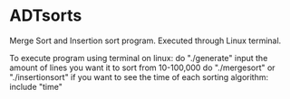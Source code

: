 # ADTsorts
Merge Sort and Insertion sort program. Executed through Linux terminal. 

To execute program using terminal on linux:
do "./generate"
input the amount of lines you want it to sort from 10-100,000
do "./mergesort" or "./insertionsort"
if you want to see the time of each sorting algorithm:
  include "time"
